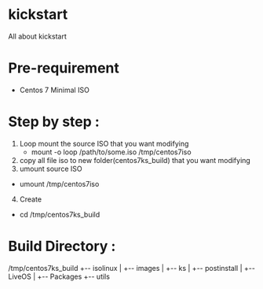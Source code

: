 # kickstart
All about kickstart

# Pre-requirement
- Centos 7 Minimal ISO

# Step by step :
1. Loop mount the source ISO that you want modifying
   - mount -o loop /path/to/some.iso /tmp/centos7iso
2. copy all file iso to new folder(centos7ks_build) that you want modifying
3.  umount source ISO
  - umount /tmp/centos7iso  
4. Create 
  - cd /tmp/centos7ks_build

# Build Directory :
  /tmp/centos7ks_build
    +-- isolinux
    | +-- images
    | +-- ks
    | +-- postinstall 
    | +-- LiveOS
    | +-- Packages
    +-- utils

